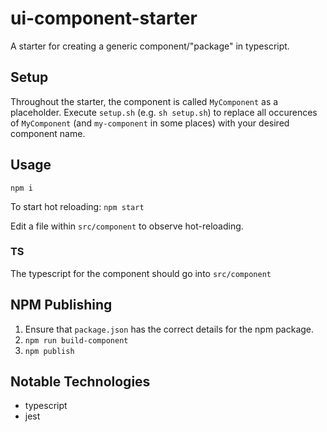 # ui-component-starter

A starter for creating a generic component/"package" in typescript.

## Setup

Throughout the starter, the component is called `MyComponent` as a placeholder. Execute `setup.sh` (e.g. `sh setup.sh`) to replace all occurences of `MyComponent` (and `my-component` in some places) with your desired component name.

## Usage

`npm i`

To start hot reloading: `npm start`

Edit a file within `src/component` to observe hot-reloading.

### TS

The typescript for the component should go into `src/component`

## NPM Publishing

1. Ensure that `package.json` has the correct details for the npm package.
2. `npm run build-component`
3. `npm publish`

## Notable Technologies

* typescript
* jest
